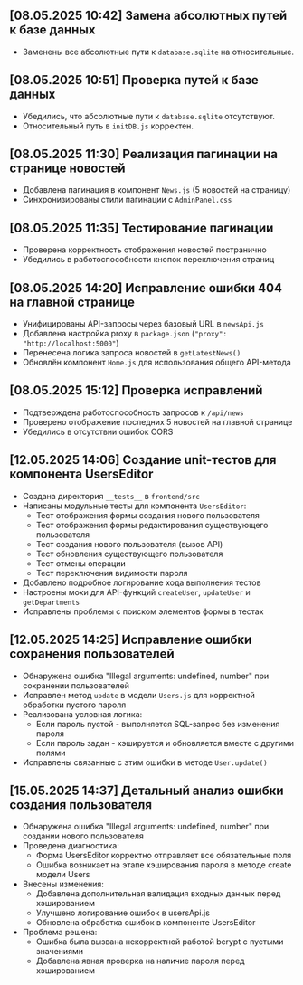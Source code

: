## [08.05.2025 10:42] Замена абсолютных путей к базе данных
- Заменены все абсолютные пути к `database.sqlite` на относительные.

## [08.05.2025 10:51] Проверка путей к базе данных
- Убедились, что абсолютные пути к `database.sqlite` отсутствуют.
- Относительный путь в `initDB.js` корректен.

## [08.05.2025 11:30] Реализация пагинации на странице новостей
- Добавлена пагинация в компонент `News.js` (5 новостей на страницу)
- Синхронизированы стили пагинации с `AdminPanel.css`

## [08.05.2025 11:35] Тестирование пагинации
- Проверена корректность отображения новостей постранично
- Убедились в работоспособности кнопок переключения страниц

## [08.05.2025 14:20] Исправление ошибки 404 на главной странице
- Унифицированы API-запросы через базовый URL в `newsApi.js`
- Добавлена настройка proxy в `package.json` (`"proxy": "http://localhost:5000"`)
- Перенесена логика запроса новостей в `getLatestNews()`
- Обновлён компонент `Home.js` для использования общего API-метода

## [08.05.2025 15:12] Проверка исправлений
- Подтверждена работоспособность запросов к `/api/news`
- Проверено отображение последних 5 новостей на главной странице
- Убедились в отсутствии ошибок CORS

## [12.05.2025 14:06] Создание unit-тестов для компонента UsersEditor
- Создана директория `__tests__` в `frontend/src`
- Написаны модульные тесты для компонента `UsersEditor`:
  - Тест отображения формы создания нового пользователя
  - Тест отображения формы редактирования существующего пользователя
  - Тест создания нового пользователя (вызов API)
  - Тест обновления существующего пользователя
  - Тест отмены операции
  - Тест переключения видимости пароля
- Добавлено подробное логирование хода выполнения тестов
- Настроены моки для API-функций `createUser`, `updateUser` и `getDepartments`
- Исправлены проблемы с поиском элементов формы в тестах

## [12.05.2025 14:25] Исправление ошибки сохранения пользователей
- Обнаружена ошибка "Illegal arguments: undefined, number" при сохранении пользователей
- Исправлен метод `update` в модели `Users.js` для корректной обработки пустого пароля
- Реализована условная логика:
  - Если пароль пустой - выполняется SQL-запрос без изменения пароля
  - Если пароль задан - хэшируется и обновляется вместе с другими полями
- Исправлены связанные с этим ошибки в методе `User.update()`

## [15.05.2025 14:37] Детальный анализ ошибки создания пользователя
- Обнаружена ошибка "Illegal arguments: undefined, number" при создании нового пользователя
- Проведена диагностика:
  - Форма UsersEditor корректно отправляет все обязательные поля
  - Ошибка возникает на этапе хэширования пароля в методе create модели Users
- Внесены изменения:
  - Добавлена дополнительная валидация входных данных перед хэшированием
  - Улучшено логирование ошибок в usersApi.js
  - Обновлена обработка ошибок в компоненте UsersEditor
- Проблема решена:
  - Ошибка была вызвана некорректной работой bcrypt с пустыми значениями
  - Добавлена явная проверка на наличие пароля перед хэшированием